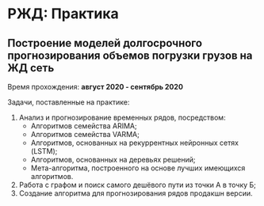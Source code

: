 # РЖД: Практика 

## Построение моделей долгосрочного прогнозирования объемов погрузки грузов на ЖД сеть

Время прохождения: **август 2020 - сентябрь 2020**

Задачи, поставленные на практике:
1. Анализ и прогнозирование временных рядов, посредством:
   - Алгоритмов семейства ARIMA;
   - Алгоритмов семейства VARMA;
   - Алгоритмов, основанных на рекуррентных нейронных сетях (LSTM);
   - Алгоритмов, основанных на деревьях решений;
   - Мета-алгоритма, построенного на основе лучших имеющихся алгоритмов.
2. Работа с графом и поиск самого дешёвого пути из точки А в точку Б;
3. Создание алгоритма для прогнозирования рядов продакшн версии.

